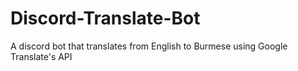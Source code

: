 # Discord-Translate-Bot
A discord bot that translates from English to Burmese using Google Translate's API
